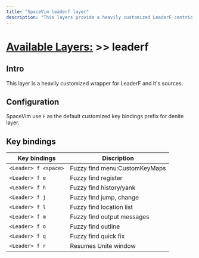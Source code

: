 ```yaml
---
title: "SpaceVim leaderf layer"
description: "This layers provide a heavily customized LeaderF centric work-flow"
---
```


# [Available Layers:](../) >> leaderf

## Intro

This layer is a heavily customized wrapper for LeaderF and it's sources.


## Configuration

SpaceVim use `F` as the default customized key bindings prefix for denite layer.

## Key bindings

| Key bindings         | Discription                   |
| -------------------- | ----------------------------- |
| `<Leader> f <space>` | Fuzzy find menu:CustomKeyMaps |
| `<Leader> f e`       | Fuzzy find register           |
| `<Leader> f h`       | Fuzzy find history/yank       |
| `<Leader> f j`       | Fuzzy find jump, change       |
| `<Leader> f l`       | Fuzzy find location list      |
| `<Leader> f m`       | Fuzzy find output messages    |
| `<Leader> f o`       | Fuzzy find outline            |
| `<Leader> f q`       | Fuzzy find quick fix          |
| `<Leader> f r`       | Resumes Unite window          |

